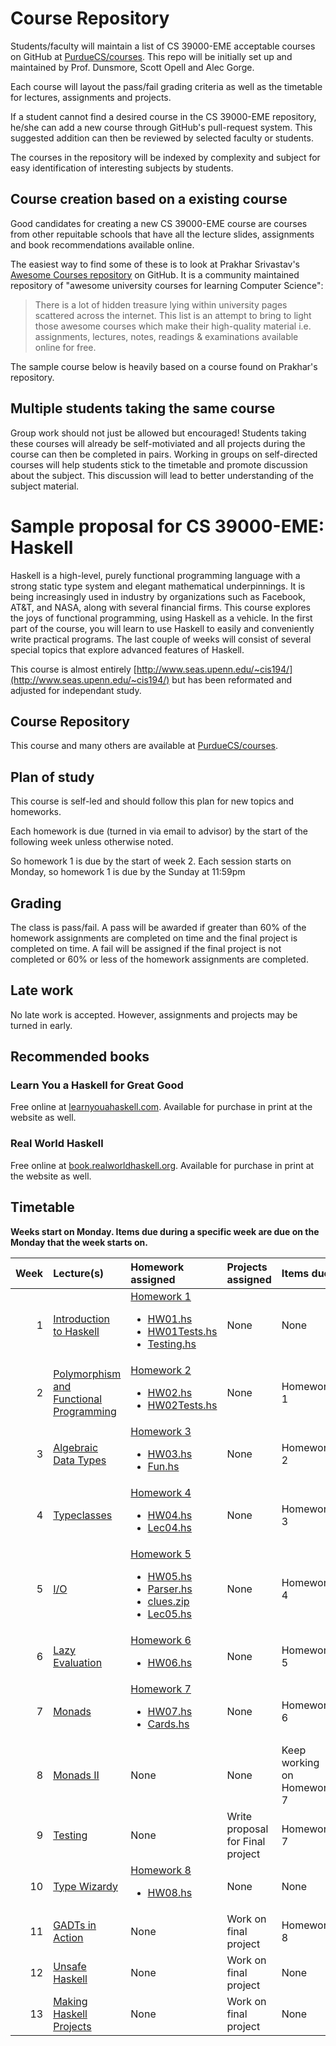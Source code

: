 # Course Repository

Students/faculty will maintain a list of CS 39000-EME acceptable courses on GitHub at [PurdueCS/courses](https://github.com/purduecs/courses). This repo will be initially set up and maintained by Prof. Dunsmore, Scott Opell and Alec Gorge.

Each course will layout the pass/fail grading criteria as well as the timetable for lectures, assignments and projects.

If a student cannot find a desired course in the CS 39000-EME repository, he/she can add a new course through GitHub's pull-request system. This suggested addition can then be reviewed by selected faculty or students.

The courses in the repository will be indexed by complexity and subject for easy identification of interesting subjects by students.

## Course creation based on a existing course

Good candidates for creating a new CS 39000-EME course are courses from other repuitable schools that have all the lecture slides, assignments and book recommendations available online.

The easiest way to find some of these is to look at Prakhar Srivastav's [Awesome Courses repository](https://github.com/prakhar1989/awesome-courses) on GitHub. It is a community maintained repository of "awesome university courses for learning Computer Science":

> There is a lot of hidden treasure lying within university pages scattered across the internet. This list is an attempt to bring to light those awesome courses which make their high-quality material i.e. assignments, lectures, notes, readings & examinations available online for free.

The sample course below is heavily based on a course found on Prakhar's repository.

## Multiple students taking the same course

Group work should not just be allowed but encouraged! Students taking these courses will already be self-motiviated and all projects during the course can then be completed in pairs. Working in groups on self-directed courses will help students stick to the timetable and promote discussion about the subject. This discussion will lead to better understanding of the subject material.

# Sample proposal for CS 39000-EME: Haskell

Haskell is a high-level, purely functional programming language with a strong static type system and elegant mathematical underpinnings. It is being increasingly used in industry by organizations such as Facebook, AT&T, and NASA, along with several financial firms. This course explores the joys of functional programming, using Haskell as a vehicle. In the first part of the course, you will learn to use Haskell to easily and conveniently write practical programs. The last couple of weeks will consist of several special topics that explore advanced features of Haskell.

This course is almost entirely [http://www.seas.upenn.edu/~cis194/](http://www.seas.upenn.edu/~cis194/) but has been reformated and adjusted for independant study.

## Course Repository

This course and many others are available at [PurdueCS/courses](https://github.com/purduecs/courses). 

## Plan of study

This course is self-led and should follow this plan for new topics and homeworks.

Each homework is due (turned in via email to advisor) by the start of the following week unless otherwise noted.

So homework 1 is due by the start of week 2. Each session starts on Monday, so homework 1 is due by the Sunday at 11:59pm

## Grading

The class is pass/fail. A pass will be awarded if greater than 60% of the homework assignments are completed on time and the final project is completed on time. A fail will be assigned if the final project is not completed or 60% or less of the homework assignments are completed. 

## Late work

No late work is accepted. However, assignments and projects may be turned in early.

## Recommended books

### Learn You a Haskell for Great Good

Free online at [learnyouahaskell.com](http://learnyouahaskell.com). Available for purchase in print at the website as well.

### Real World Haskell

Free online at [book.realworldhaskell.org](http://book.realworldhaskell.org). Available for purchase in print at the website as well.

## Timetable

**Weeks start on Monday. Items due during a specific week are due on the Monday that the week starts on.**

Week | Lecture(s) | Homework assigned | Projects assigned | Items due
---: | :--------- | :---------------- | :---------------- | :--------
1 | [Introduction to Haskell][1] | [Homework 1][2] <ul><li><a href="http://www.seas.upenn.edu/~cis194/extras/01-intro/HW01.hs">HW01.hs</a></li><li><a href="http://www.seas.upenn.edu/~cis194/extras/01-intro/HW01Tests.hs">HW01Tests.hs</a></li><li><a href="http://www.seas.upenn.edu/~cis194/extras/01-intro/Testing.hs">Testing.hs</a></li> | None | None
2 | [Polymorphism and Functional Programming][3] | [Homework 2][4] <ul><li><a href="http://www.seas.upenn.edu/~cis194/extras/02-lists/HW02.hs">HW02.hs</a></li><li><a href="http://www.seas.upenn.edu/~cis194/extras/02-lists/HW02Tests.hs">HW02Tests.hs</a></li> | None | Homework 1
3 | [Algebraic Data Types][5] | [Homework 3][6] <ul><li><a href="http://www.seas.upenn.edu/~cis194/extras/03-ADTs/HW03.hs">HW03.hs</a></li><li><a href="http://www.seas.upenn.edu/~cis194/extras/03-ADTs/Fun.hs">Fun.hs</a></li> | None | Homework 2
4 | [Typeclasses][7] | [Homework 4][8] <ul><li><a href="http://www.seas.upenn.edu/~cis194/extras/04-typeclasses/HW04.hs">HW04.hs</a></li><li><a href="http://www.seas.upenn.edu/~cis194/extras/04-typeclasses/Lec04.hs">Lec04.hs</a></li></ul> | None | Homework 3
5 | [I/O][9] | [Homework 5][10] <ul><li><a href="http://www.seas.upenn.edu/~cis194/extras/05-IO/HW05.hs">HW05.hs</a></li><li><a href="http://www.seas.upenn.edu/~cis194/extras/05-IO/Parser.hs">Parser.hs</a></li><li><a href="http://www.seas.upenn.edu/~cis194/extras/05-IO/clues.zip">clues.zip</a></li><li><a href="http://www.seas.upenn.edu/~cis194/extras/05-IO/Lec05.hs">Lec05.hs</a></li></ul> | None | Homework 4
6 | [Lazy Evaluation][11] | [Homework 6][12] <ul><li><a href="http://www.seas.upenn.edu/~cis194/extras/06-laziness/HW06.hs">HW06.hs</a></li></ul> | None | Homework 5
7 | [Monads][13] | [Homework 7][14] <ul><li><a href="http://www.seas.upenn.edu/~cis194/extras/07-monads/HW07.hs">HW07.hs</a></li><li><a href="http://www.seas.upenn.edu/~cis194/extras/07-monads/Cards.hs">Cards.hs</a></li></ul> | None | Homework 6
8 | [Monads II][15] | None | None | Keep working on Homework 7
9 | [Testing][17] | None | Write proposal for Final project | Homework 7
10 | [Type Wizardy][18] | [Homework 8][16] <ul><li><a href="http://www.seas.upenn.edu/~cis194/extras/10-gadts/HW08.hs">HW08.hs</a></li></ul> | None | None
11 | [GADTs in Action][19] | None | Work on final project | Homework 8
12 | [Unsafe Haskell][20] | None | Work on final project | None
13 | [Making Haskell Projects][21] | None | Work on final project | None


[1]: http://www.seas.upenn.edu/~cis194/lectures/01-intro.html
[2]: http://www.seas.upenn.edu/~cis194/hw/01-intro.pdf
[3]: http://www.seas.upenn.edu/~cis194/lectures/02-lists.html
[4]: http://www.seas.upenn.edu/~cis194/hw/02-lists.pdf
[5]: http://www.seas.upenn.edu/~cis194/lectures/03-ADTs.html
[6]: http://www.seas.upenn.edu/~cis194/hw/03-ADTs.pdf
[7]: http://www.seas.upenn.edu/~cis194/lectures/04-typeclasses.html
[8]: http://www.seas.upenn.edu/~cis194/hw/04-typeclasses.pdf
[9]: http://www.seas.upenn.edu/~cis194/lectures/05-IO.html
[10]: http://www.seas.upenn.edu/~cis194/hw/05-IO.pdf
[11]: http://www.seas.upenn.edu/~cis194/lectures/06-laziness.html
[12]: http://www.seas.upenn.edu/~cis194/hw/06-laziness.pdf
[13]: http://www.seas.upenn.edu/~cis194/lectures/07-monads.html
[14]: http://www.seas.upenn.edu/~cis194/hw/07-monads.pdf
[15]: http://www.seas.upenn.edu/~cis194/lectures/08-monads-ii.html
[16]: http://www.seas.upenn.edu/~cis194/hw/10-gadts.pdf
[17]: http://www.seas.upenn.edu/~cis194/lectures/09-testing.html
[18]: http://www.seas.upenn.edu/~cis194/lectures/10-gadts.html
[19]: http://www.seas.upenn.edu/~cis194/lectures/11-stlc.html
[20]: http://www.seas.upenn.edu/~cis194/lectures/12-unsafe.html
[21]: http://www.seas.upenn.edu/~cis194/lectures/13-building.html
